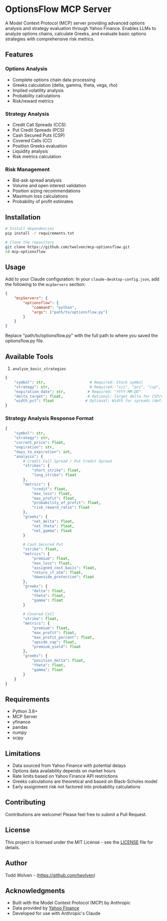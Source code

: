 # OptionsFlow MCP Server

A Model Context Protocol (MCP) server providing advanced options analysis and strategy evaluation through Yahoo Finance. Enables LLMs to analyze options chains, calculate Greeks, and evaluate basic options strategies with comprehensive risk metrics.

## Features

### Options Analysis
- Complete options chain data processing
- Greeks calculation (delta, gamma, theta, vega, rho)
- Implied volatility analysis
- Probability calculations
- Risk/reward metrics

### Strategy Analysis
- Credit Call Spreads (CCS)
- Put Credit Spreads (PCS)
- Cash Secured Puts (CSP)
- Covered Calls (CC)
- Position Greeks evaluation
- Liquidity analysis
- Risk metrics calculation

### Risk Management
- Bid-ask spread analysis
- Volume and open interest validation
- Position sizing recommendations
- Maximum loss calculations
- Probability of profit estimates

## Installation

```bash
# Install dependencies
pip install -r requirements.txt

# Clone the repository
git clone https://github.com/twolven/mcp-optionsflow.git
cd mcp-optionsflow
```

## Usage

Add to your Claude configuration:
In your `claude-desktop-config.json`, add the following to the `mcpServers` section:

```json
{
    "mcpServers": {
        "optionsflow": {
            "command": "python",
            "args": ["path/to/optionsflow.py"]
        }
    }
}
```

Replace "path/to/optionsflow.py" with the full path to where you saved the optionsflow.py file.

## Available Tools

1. `analyze_basic_strategies`
```python
{
    "symbol": str,                    # Required: Stock symbol
    "strategy": str,                  # Required: "ccs", "pcs", "csp", or "cc"
    "expiration_date": str,          # Required: "YYYY-MM-DD"
    "delta_target": float,           # Optional: Target delta for CSP/CC (default: 0.3)
    "width_pct": float              # Optional: Width for spreads (default: 0.05)
}
```

### Strategy Analysis Response Format

```python
{
    "symbol": str,
    "strategy": str,
    "current_price": float,
    "expiration": str,
    "days_to_expiration": int,
    "analysis": {
        # Credit Call Spread / Put Credit Spread
        "strikes": {
            "short_strike": float,
            "long_strike": float
        },
        "metrics": {
            "credit": float,
            "max_loss": float,
            "max_profit": float,
            "probability_of_profit": float,
            "risk_reward_ratio": float
        },
        "greeks": {
            "net_delta": float,
            "net_theta": float,
            "net_gamma": float
        }
        
        # Cash Secured Put
        "strike": float,
        "metrics": {
            "premium": float,
            "max_loss": float,
            "assigned_cost_basis": float,
            "return_if_otm": float,
            "downside_protection": float
        },
        "greeks": {
            "delta": float,
            "theta": float,
            "gamma": float
        }
        
        # Covered Call
        "strike": float,
        "metrics": {
            "premium": float,
            "max_profit": float,
            "max_profit_percent": float,
            "upside_cap": float,
            "premium_yield": float
        },
        "greeks": {
            "position_delta": float,
            "theta": float,
            "gamma": float
        }
    }
}
```

## Requirements

- Python 3.8+
- MCP Server
- yfinance
- pandas
- numpy
- scipy

## Limitations

- Data sourced from Yahoo Finance with potential delays
- Options data availability depends on market hours
- Rate limits based on Yahoo Finance API restrictions
- Greeks calculations are theoretical and based on Black-Scholes model
- Early assignment risk not factored into probability calculations

## Contributing

Contributions are welcome! Please feel free to submit a Pull Request.

## License

This project is licensed under the MIT License - see the [LICENSE](LICENSE) file for details.

## Author

Todd Wolven - (https://github.com/twolven)

## Acknowledgments

- Built with the Model Context Protocol (MCP) by Anthropic
- Data provided by [Yahoo Finance](https://finance.yahoo.com/)
- Developed for use with Anthropic's Claude